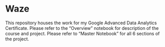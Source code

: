 # Waze
This repository houses the work for my Google Advanced Data Analytics Certificate. Please refer to the “Overview” notebook for description of the course and project. Please refer to “Master Notebook” for all 6 sections of the project. 
